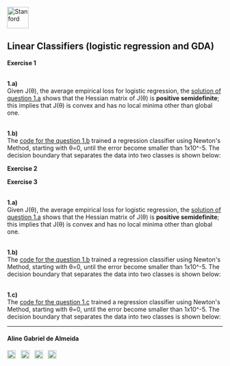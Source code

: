 <a href="https://i.dlpng.com/static/png/498606_preview.png"><img src="https://i.dlpng.com/static/png/498606_preview.png" title="Stanford" alt="Stanford" height="50"></a>

## Linear Classifiers (logistic regression and GDA)  
  
**Exercise 1**  

&nbsp;  
**1.a)**  
Given J(θ), the average empirical loss for logistic regression, the [solution of question 1.a](https://github.com/AlmeidaAlin3/MachineLearning/blob/master/ProblemSet1/Exercise1/ex1_a.pdf) shows that the Hessian matrix of J(θ) is **positive semidefinite**; this implies that J(θ) is convex and has no local minima other than global one.  

&nbsp;  
**1.b)**  
The [code for the question 1.b](https://github.com/AlmeidaAlin3/MachineLearning/blob/master/ProblemSet1/Exercise1/ex1_b.ipynb) trained a regression classifier using Newton's Method, starting with θ=0, until the error become smaller than 1x10^-5. The decision boundary that separates the data into two classes is shown below:  

**Exercise 2**  

**Exercise 3**  

&nbsp;  
**1.a)**  
Given J(θ), the average empirical loss for logistic regression, the [solution of question 1.a](https://github.com/AlmeidaAlin3/MachineLearning/blob/master/ProblemSet1/Exercise1/ex1_a.pdf) shows that the Hessian matrix of J(θ) is **positive semidefinite**; this implies that J(θ) is convex and has no local minima other than global one.  

&nbsp;  
**1.b)**  
The [code for the question 1.b](https://github.com/AlmeidaAlin3/MachineLearning/blob/master/ProblemSet1/Exercise1/ex1_b.ipynb) trained a regression classifier using Newton's Method, starting with θ=0, until the error become smaller than 1x10^-5. The decision boundary that separates the data into two classes is shown below:  

&nbsp;  
**1.c)**  
The [code for the question 1.c](https://github.com/AlmeidaAlin3/MachineLearning/blob/master/ProblemSet1/Exercise1/ex1_b.ipynb) trained a regression classifier using Newton's Method, starting with θ=0, until the error become smaller than 1x10^-5. The decision boundary that separates the data into two classes is shown below:  


  
  
  
---

#### Aline Gabriel de Almeida  
<a href="https://www.linkedin.com/in/alinegalmeida/"><img src="https://cdn3.iconfinder.com/data/icons/logos-and-brands-adobe/512/201_Linkedin-512.png" title="Linkedin: alinegalmeida" alt="https://www.linkedin.com/in/alinegalmeida/" height="20"></a>
&nbsp; <a href="https://www.kaggle.com/almeidaalin3"><img src="https://cdn3.iconfinder.com/data/icons/logos-and-brands-adobe/512/189_Kaggle-512.png" title="Kaggle: almeidaalin3" alt="https://www.kaggle.com/almeidaalin3" height="20"></a>
&nbsp; <a href="mailto:aline.gabriel.almeida@gmail.com"><img src="https://cdn3.iconfinder.com/data/icons/logos-and-brands-adobe/512/147_Gmail-512.png" title="aline.gabriel.almeida@gmail.com" alt="aline.gabriel.almeida@gmail.com" height="20"></a>
&nbsp; <a href="https://github.com/AlmeidaAlin3/"><img src="https://cdn3.iconfinder.com/data/icons/logos-and-brands-adobe/512/142_Github-512.png" title="Github: AlmeidaAlin3" alt="https://github.com/AlmeidaAlin3/" height="20"></a> 
